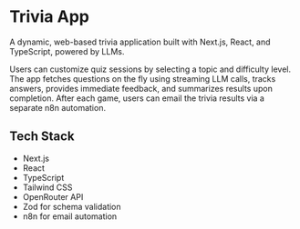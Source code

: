 # Trivia App

A dynamic, web-based trivia application built with Next.js, React, and TypeScript, powered by LLMs.

Users can customize quiz sessions by selecting a topic and difficulty level. The app fetches questions on the fly using streaming LLM calls, tracks answers, provides immediate feedback, and summarizes results upon completion. After each game, users can email the trivia results via a separate n8n automation.

## Tech Stack

- Next.js
- React
- TypeScript
- Tailwind CSS
- OpenRouter API
- Zod for schema validation
- n8n for email automation
